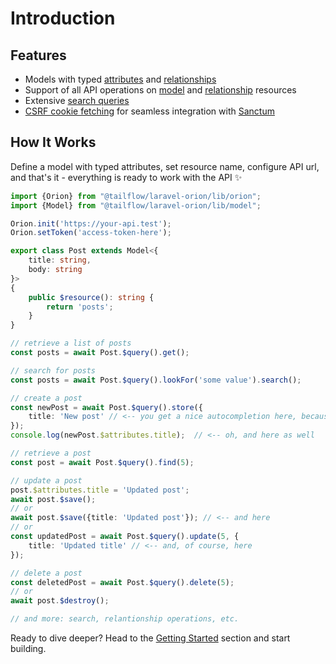 # Introduction

## Features

- Models with typed [attributes](/v2.x/guide/typescript-sdk/models.html#attributes) and [relationships](/v2.x/guide/typescript-sdk/relationships.html#definition)
- Support of all API operations on [model](/guide/models.html) and [relationship](/guide/relationships.html) resources
- Extensive [search queries](/v2.x/guide/typescript-sdk/models.html#searching-for-resources)
- [CSRF cookie fetching](/v2.x/guide/typescript-sdk/configuration.html#integration-with-sanctum-for-spa) for seamless integration with [Sanctum](https://laravel.com/docs/master/sanctum#spa-authenticating)

## How It Works

Define a model with typed attributes, set resource name, configure API url, and that's it - everything is ready to work with the API ✨

```typescript
import {Orion} from "@tailflow/laravel-orion/lib/orion";
import {Model} from "@tailflow/laravel-orion/lib/model";

Orion.init('https://your-api.test');
Orion.setToken('access-token-here');

export class Post extends Model<{
    title: string,
    body: string
}>
{
    public $resource(): string {
        return 'posts';
    }
}

// retrieve a list of posts
const posts = await Post.$query().get();

// search for posts
const posts = await Post.$query().lookFor('some value').search();

// create a post
const newPost = await Post.$query().store({
    title: 'New post' // <-- you get a nice autocompletion here, because the attributes are typed 
});
console.log(newPost.$attributes.title);  // <-- oh, and here as well

// retrieve a post
const post = await Post.$query().find(5);

// update a post
post.$attributes.title = 'Updated post';
await post.$save();
// or
await post.$save({title: 'Updated post'}); // <-- and here
// or
const updatedPost = await Post.$query().update(5, {
    title: 'Updated title' // <-- and, of course, here
});

// delete a post
const deletedPost = await Post.$query().delete(5);
// or
await post.$destroy();

// and more: search, relantionship operations, etc.
```

Ready to dive deeper? Head to the [Getting Started](/v2.x/guide/typescript-sdk/getting-started.html) section and start building.
